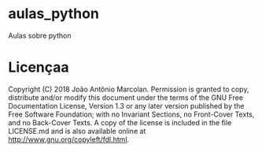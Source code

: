 # aulas_python
Aulas sobre python

# Licençaa

Copyright (C)  2018 João Antônio Marcolan. Permission is granted to copy, distribute and/or modify this document under the terms of the GNU Free Documentation License, Version 1.3 or any later version published by the Free Software Foundation; with no Invariant Sections, no Front-Cover Texts, and no Back-Cover Texts. A copy of the license is included in the file LICENSE.md and is also available online at http://www.gnu.org/copyleft/fdl.html.
